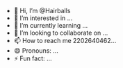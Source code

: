 - 👋 Hi, I’m @Hairballs
- 👀 I’m interested in ...
- 🌱 I’m currently learning ...
- 💞️ I’m looking to collaborate on ...
- 📫 How to reach me 2202640462...
- 😄 Pronouns: ...
- ⚡ Fun fact: ...

<!---
Hairballs/Hairballs is a ✨ special ✨ repository because its `README.md` (this file) appears on your GitHub profile.
You can click the Preview link to take a look at your changes.
--->
